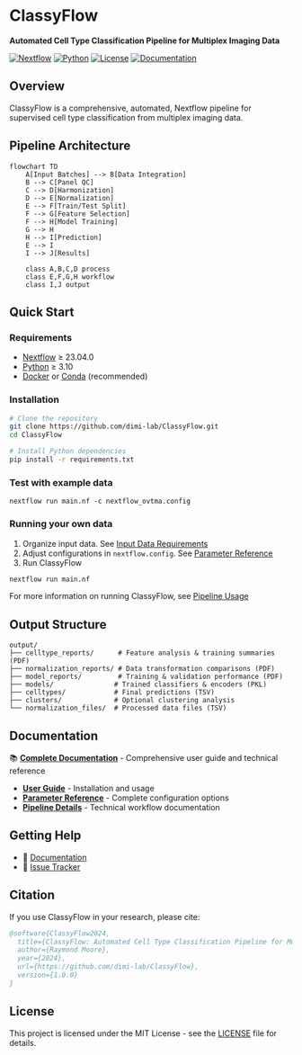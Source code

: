 # ClassyFlow

**Automated Cell Type Classification Pipeline for Multiplex Imaging Data**

[![Nextflow](https://img.shields.io/badge/nextflow%20DSL2-%E2%89%A523.04.0-23aa62.svg)](https://www.nextflow.io/)
[![Python](https://img.shields.io/badge/python-3.10%2B-blue.svg)](https://www.python.org/)
[![License](https://img.shields.io/badge/license-MIT-green.svg)](LICENSE)
[![Documentation](https://img.shields.io/badge/docs-latest-brightgreen.svg)](docs/)

## Overview

ClassyFlow is a comprehensive, automated, Nextflow pipeline for supervised cell type classification from multiplex imaging data.


## Pipeline Architecture

```mermaid
flowchart TD
    A[Input Batches] --> B[Data Integration]
    B --> C[Panel QC] 
    C --> D[Harmonization]
    D --> E[Normalization]
    E --> F[Train/Test Split]
    F --> G[Feature Selection]
    F --> H[Model Training]
    G --> H
    H --> I[Prediction]
    E --> I
    I --> J[Results]
    
    class A,B,C,D process
    class E,F,G,H workflow  
    class I,J output
```

## Quick Start

### Requirements

- [Nextflow](https://www.nextflow.io/) ≥ 23.04.0
- [Python](https://www.python.org/) ≥ 3.10
- [Docker](https://www.docker.com/) or [Conda](https://docs.conda.io/) (recommended)

### Installation

```bash
# Clone the repository
git clone https://github.com/dimi-lab/ClassyFlow.git
cd ClassyFlow

# Install Python dependencies
pip install -r requirements.txt
```
### Test with example data
```
nextflow run main.nf -c nextflow_ovtma.config
```

### Running your own data

1. Organize input data. See [Input Data Requirements](docs/user-guide.md#input-data-requirements)
2. Adjust configurations in `nextflow.config`. See [Parameter Reference](docs/parameter-reference.md)
3. Run ClassyFlow

```bash
nextflow run main.nf
```
For more information on running ClassyFlow, see [Pipeline Usage](docs/user-guide.md#pipeline-usage)

## Output Structure

```
output/
├── celltype_reports/      # Feature analysis & training summaries (PDF)
├── normalization_reports/ # Data transformation comparisons (PDF)
├── model_reports/         # Training & validation performance (PDF)
├── models/               # Trained classifiers & encoders (PKL)
├── celltypes/            # Final predictions (TSV)
├── clusters/             # Optional clustering analysis
└── normalization_files/  # Processed data files (TSV)
```


## Documentation

📚 **[Complete Documentation](docs/)** - Comprehensive user guide and technical reference

- **[User Guide](docs/user-guide.md)** - Installation and usage
- **[Parameter Reference](docs/parameter-reference.md)** - Complete configuration options
- **[Pipeline Details](docs/pipeline-details.md)** - Technical workflow documentation

## Getting Help

- 📖 [Documentation](docs/)
- 🐛 [Issue Tracker](https://github.com/dimi-lab/ClassyFlow/issues)

## Citation

If you use ClassyFlow in your research, please cite:

```bibtex
@software{ClassyFlow2024,
  title={ClassyFlow: Automated Cell Type Classification Pipeline for Multiplex Imaging},
  author={Raymond Moore},
  year={2024},
  url={https://github.com/dimi-lab/ClassyFlow},
  version={1.0.0}
}
```

## License

This project is licensed under the MIT License - see the [LICENSE](LICENSE) file for details.
